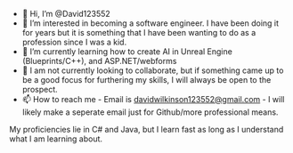 - 👋 Hi, I’m @David123552
- 👀 I’m interested in becoming a software engineer. I have been doing it for years but it is something that I have been wanting to do as a profession since I was a kid.
- 🌱 I’m currently learning how to create AI in Unreal Engine (Blueprints/C++), and ASP.NET/webforms
- 💞️ I am not currently looking to collaborate, but if something came up to be a good focus for furthering my skills, I will always be open to the prospect.
- 📫 How to reach me - Email is davidwilkinson123552@gmail.com - I will likely make a seperate email just for Github/more professional means. 

My proficiencies lie in C# and Java, but I learn fast as long as I understand what I am learning about.

<!---
David123552/David123552 is a ✨ special ✨ repository because its `README.md` (this file) appears on your GitHub profile.
You can click the Preview link to take a look at your changes.
--->
